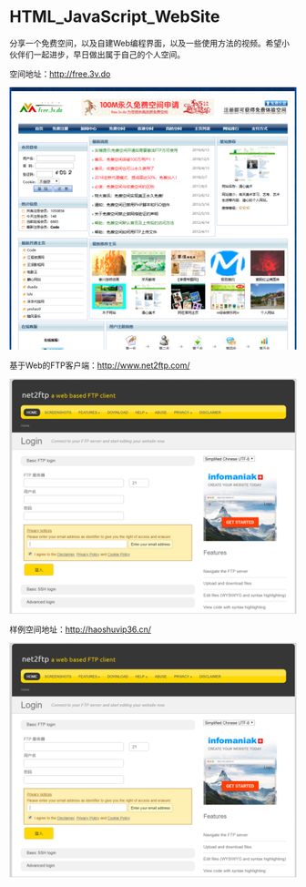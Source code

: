 # HTML_JavaScript_WebSite
分享一个免费空间，以及自建Web编程界面，以及一些使用方法的视频。希望小伙伴们一起进步，早日做出属于自己的个人空间。  

空间地址：http://free.3v.do  

![Alt text](https://github.com/June361/HTML_JavaScript_WebSite/blob/master/ScreenShots/Free3vDo.PNG)

基于Web的FTP客户端：http://www.net2ftp.com/  

![Alt text](https://github.com/June361/HTML_JavaScript_WebSite/blob/master/ScreenShots/Home.PNG)

样例空间地址：http://haoshuvip36.cn/

![Alt text](https://github.com/June361/HTML_JavaScript_WebSite/blob/master/ScreenShots/Home.PNG)
